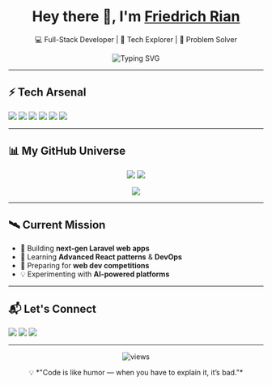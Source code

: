 <!-- Animated Intro -->
<h1 align="center">
  Hey there 👋, I'm <a href="https://github.com/friedrichrian">Friedrich Rian</a>  
</h1>
<p align="center">
  💻 Full-Stack Developer | 🚀 Tech Explorer | 🎯 Problem Solver
</p>

<!-- Typing animation -->
<p align="center">
  <img src="https://readme-typing-svg.demolab.com?font=Fira+Code&weight=500&size=22&pause=1000&color=00F7FF&center=true&vCenter=true&width=450&lines=I+build+scalable+web+apps;I+love+Laravel+%26+React;I+solve+real-world+problems;I+write+clean+%26+efficient+code" alt="Typing SVG" />
</p>

---

## ⚡ Tech Arsenal
<p>
  <!-- Badges -->
  <img src="https://img.shields.io/badge/PHP-777BB4?style=for-the-badge&logo=php&logoColor=white" />
  <img src="https://img.shields.io/badge/Laravel-FF2D20?style=for-the-badge&logo=laravel&logoColor=white" />
  <img src="https://img.shields.io/badge/React-20232A?style=for-the-badge&logo=react&logoColor=61DAFB" />
  <img src="https://img.shields.io/badge/Tailwind_CSS-38B2AC?style=for-the-badge&logo=tailwind-css&logoColor=white" />
  <img src="https://img.shields.io/badge/MySQL-4479A1?style=for-the-badge&logo=mysql&logoColor=white" />
  <img src="https://img.shields.io/badge/PostgreSQL-316192?style=for-the-badge&logo=postgresql&logoColor=white" />
</p>

---

## 📊 My GitHub Universe
<p align="center">
  <img src="https://github-readme-streak-stats.herokuapp.com?user=friedrichrian&theme=radical&hide_border=true" />
  <img src="https://github-readme-stats.vercel.app/api?username=friedrichrian&show_icons=true&theme=radical&hide_border=true" />
</p>

<p align="center">
  <img src="https://github-readme-stats.vercel.app/api/top-langs/?username=friedrichrian&layout=compact&theme=radical&hide_border=true" />
</p>

---

## 🛰 Current Mission
- 🔭 Building **next-gen Laravel web apps**
- 🌱 Learning **Advanced React patterns** & **DevOps**
- 🎯 Preparing for **web dev competitions**
- 💡 Experimenting with **AI-powered platforms**

---

## 📬 Let's Connect
<p>
  <a href="mailto:youremail@example.com"><img src="https://img.shields.io/badge/Email-0078D4?style=for-the-badge&logo=gmail&logoColor=white" /></a>
  <a href="https://linkedin.com/in/friedrichrian"><img src="https://img.shields.io/badge/LinkedIn-0A66C2?style=for-the-badge&logo=linkedin&logoColor=white" /></a>
  <a href="https://yourportfolio.com"><img src="https://img.shields.io/badge/Portfolio-FF4088?style=for-the-badge&logo=vercel&logoColor=white" /></a>
</p>

---

<p align="center">
  <img src="https://komarev.com/ghpvc/?username=friedrichrian&label=Profile+Views&color=brightgreen" alt="views" /> 
</p>

<p align="center">
  💡 *"Code is like humor — when you have to explain it, it’s bad."*
</p>
